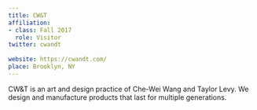 ```yaml
---
title: CW&T
affiliation:
- class: Fall 2017
  role: Visitor
twitter: cwandt
 
website: https://cwandt.com/
place: Brooklyn, NY
---
```

CW&T is an art and design practice of Che-Wei Wang and Taylor Levy. We design and manufacture products that last for multiple generations.